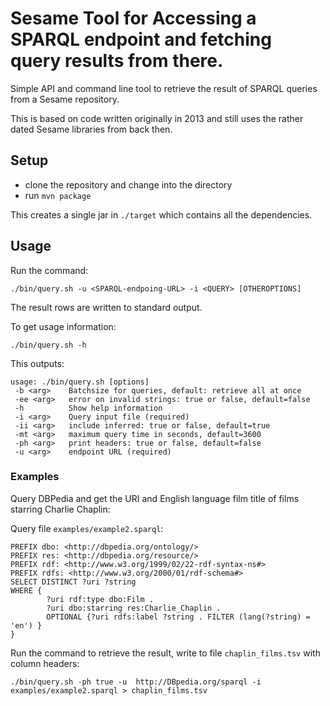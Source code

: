 # Sesame Tool for Accessing a SPARQL endpoint and fetching query results from there.

Simple API and command line tool to retrieve the result of SPARQL queries from a 
Sesame repository.

This is based on code written originally in 2013 and still uses the rather dated 
Sesame libraries from back then.

## Setup 

* clone the repository and change into the directory
* run `mvn package`

This creates a single jar in `./target` which contains all the dependencies.

## Usage


Run the command:
```
./bin/query.sh -u <SPARQL-endpoing-URL> -i <QUERY> [OTHEROPTIONS]
```

The result rows are written to standard output.

To get usage information:
```
./bin/query.sh -h
```

This outputs:
```
usage: ./bin/query.sh [options]
 -b <arg>    Batchsize for queries, default: retrieve all at once
 -ee <arg>   error on invalid strings: true or false, default=false
 -h          Show help information
 -i <arg>    Query input file (required)
 -ii <arg>   include inferred: true or false, default=true
 -mt <arg>   maximum query time in seconds, default=3600
 -ph <arg>   print headers: true or false, default=false
 -u <arg>    endpoint URL (required)
```

### Examples

Query DBPedia and get the URI and English language film title of films starring Charlie Chaplin:

Query file `examples/example2.sparql`:
```
PREFIX dbo: <http://dbpedia.org/ontology/>
PREFIX res: <http://dbpedia.org/resource/>
PREFIX rdf: <http://www.w3.org/1999/02/22-rdf-syntax-ns#>
PREFIX rdfs: <http://www.w3.org/2000/01/rdf-schema#>
SELECT DISTINCT ?uri ?string
WHERE {
        ?uri rdf:type dbo:Film .
        ?uri dbo:starring res:Charlie_Chaplin .
        OPTIONAL {?uri rdfs:label ?string . FILTER (lang(?string) = 'en') }
}
```

Run the command to retrieve the result, write to file `chaplin_films.tsv` with column headers:
```
./bin/query.sh -ph true -u  http://DBpedia.org/sparql -i examples/example2.sparql > chaplin_films.tsv 
```
